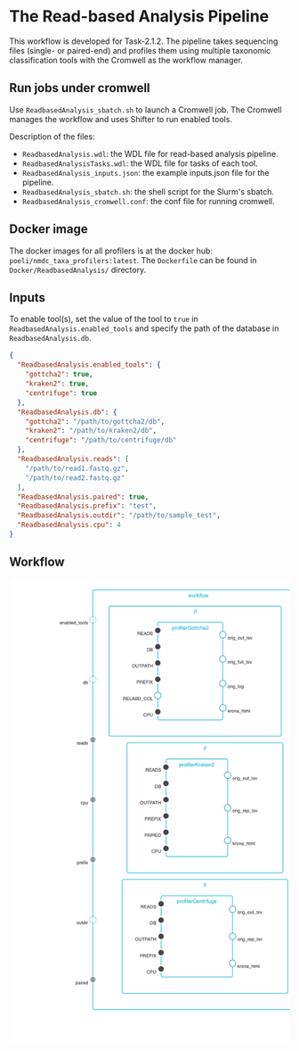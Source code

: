 # The Read-based Analysis Pipeline

This workflow is developed for Task-2.1.2. The pipeline takes sequencing files (single- or paired-end) and profiles them using multiple taxonomic classification tools with the Cromwell as the workflow manager.

## Run jobs under cromwell

Use `ReadbasedAnalysis_sbatch.sh` to launch a Cromwell job. The Cromwell manages the workflow and uses Shifter to run enabled tools.

Description of the files:
 - `ReadbasedAnalysis.wdl`: the WDL file for read-based analysis pipeline.
 - `ReadbasedAnalysisTasks.wdl`: the WDL file for tasks of each tool.
 - `ReadbasedAnalysis_inputs.json`: the example inputs.json file for the pipeline.
 - `ReadbasedAnalysis_sbatch.sh`: the shell script for the Slurm's sbatch.
 - `ReadbasedAnalysis_cromwell.conf`: the conf file for running cromwell.

## Docker image

The docker images for all profilers is at the docker hub: `poeli/nmdc_taxa_profilers:latest`. The `Dockerfile` can be found in `Docker/ReadbasedAnalysis/` directory.

## Inputs

To enable tool(s), set the value of the tool to `true` in `ReadbasedAnalysis.enabled_tools` and specify the path of the database in `ReadbasedAnalysis.db`.

```json
{
  "ReadbasedAnalysis.enabled_tools": {
    "gottcha2": true,
    "kraken2": true,
    "centrifuge": true
  },
  "ReadbasedAnalysis.db": {
    "gottcha2": "/path/to/gottcha2/db",
    "kraken2": "/path/to/kraken2/db",
    "centrifuge": "/path/to/centrifuge/db"
  },
  "ReadbasedAnalysis.reads": [
    "/path/to/read1.fastq.gz",
    "/path/to/read2.fastq.gz"
  ],
  "ReadbasedAnalysis.paired": true,
  "ReadbasedAnalysis.prefix": "test",
  "ReadbasedAnalysis.outdir": "/path/to/sample_test",
  "ReadbasedAnalysis.cpu": 4
}
```

## Workflow
![workflow](../Docker/ReadbasedAnalysis/workflow.png)
